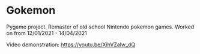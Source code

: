 # Gokemon

Pygame project. Remaster of old school Nintendo pokemon games. Worked on from 12/01/2021 - 14/04/2021

Video demonstration: https://youtu.be/XihVZalw_dQ
